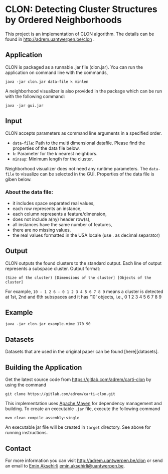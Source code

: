 
CLON: Detecting Cluster Structures by Ordered Neighborhoods
===========================================================

This project is an implementation of CLON algorithm. The details can be found in
 http://adrem.uantwerpen.be/clon .


Application
-----------
CLON is packaged as a runnable .jar file (clon.jar). You can run the application
 on command line with the commands,

```
java -jar clon.jar data-file k minlen
```

A neighborhood visualizer is also provided in the package which can be run with 
the following command:

```
java -jar gui.jar
```

Input
-----
CLON accepts parameters as command line arguments in a specified order. 

- `data-file`: Path to the multi dimensional datafile. Please find the 
properties of the data file below.
- `k`: Parameter for the _k_ nearest neighbors. 
- `minsup`: Minimum length for the cluster.

Neighborhood visualizer does not need any runtime parameters. The `data-file` to 
visualize can be selected in the GUI. Properties of the data file is giben below.

### About the data file:

- it includes space separated real values,
- each row represents an instance,
- each column represents a feature/dimension,
- does not include a(ny) header row(s),
- all instances have the same number of features,
- there are no missing values,
- the real values formatted in the USA locale (use . as decimal separator)


Output
------
CLON outputs the found clusters to the standard output. Each line of output
represents a subspace cluster. Output format:
```
(Size of the cluster) [Dimensions of the cluster] [Objects of the cluster]
```
For example, ```10 - 1 2 6 - 0 1 2 3 4 5 6 7 8 9``` means a cluster is
detected at 1st, 2nd and 6th subspaces and it has '10' objects, i.e.,
0 1 2 3 4 5 6 7 8 9


Example
-------

```
java -jar clon.jar example.mime 170 90
```

Datasets
--------
Datasets that are used in the original paper can be found [here][datasets].

Building the Application
------------------------

Get the latest source code from https://gitlab.com/adrem/carti-clon by using the
command

```
git clone https://gitlab.com/adrem/carti-clon.git
```

This implementation uses [Apache Maven](https://maven.apache.org/) for 
dependency management and building. To create an executable `.jar` file, execute
the following command

```
mvn clean compile assembly:single
```

An executable jar file will be created in `target` directory. See above for 
running instructions.

Contact
-------
For more information you can visit http://adrem.uantwerpen.be/clon or send
an email to [Emin Aksehirli][] <emin.aksehirli@uantwerpen.be>.

[data-sets]:http://adrem.uantwerpen.be/sites/adrem.ua.ac.be/files/CLON_datasets.tar.bz2
[Emin Aksehirli]:http://memin.tk
